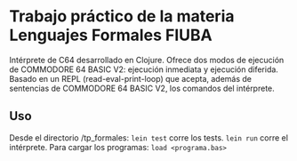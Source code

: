 # Trabajo práctico de la materia Lenguajes Formales FIUBA

Intérprete de C64 desarrollado en Clojure. Ofrece dos modos de ejecución de COMMODORE 64 BASIC V2: 
ejecución inmediata y ejecución diferida. Basado en un REPL (read-eval-print-loop) que 
acepta,  además  de  sentencias  de  COMMODORE  64  BASIC  V2,  los  comandos  del  intérprete.  


## Uso
Desde el directorio /tp_formales:
`lein test` corre los tests.
`lein run` corre el intérprete. Para cargar los programas: `load <programa.bas>`